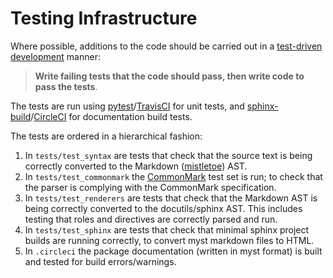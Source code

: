 # Testing Infrastructure

Where possible, additions to the code should be carried out in a
[test-driven development](https://en.wikipedia.org/wiki/Test-driven_development)
manner:

> **Write failing tests that the code should pass, then write code to pass the tests**.

The tests are run using [pytest](https://docs.pytest.org)/[TravisCI](travis-ci.org) for unit tests, and [sphinx-build](https://www.sphinx-doc.org/en/master/man/sphinx-build.html)/[CircleCI](https://circleci.com) for documentation build tests.

The tests are ordered in a hierarchical fashion:

1. In `tests/test_syntax` are tests that check that the source text is being correctly converted to the Markdown ([mistletoe](https://github.com/miyuchina/mistletoe)) AST.
2. In `tests/test_commonmark` the [CommonMark](https://github.com/commonmark/CommonMark.git) test set is run; to check that the parser is complying with the CommonMark specification.
3. In `tests/test_renderers` are tests that check that the Markdown AST is being correctly converted to the docutils/sphinx AST. This includes testing that roles and directives are correctly parsed and run.
4. In `tests/test_sphinx` are tests that check that minimal sphinx project builds are running correctly, to convert myst markdown files to HTML.
5. In `.circleci` the package documentation (written in myst format) is built and tested for build errors/warnings.
